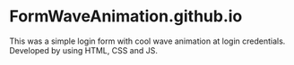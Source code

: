 # FormWaveAnimation.github.io
This was a simple login form with cool wave animation at login credentials. Developed by using HTML, CSS and JS.
